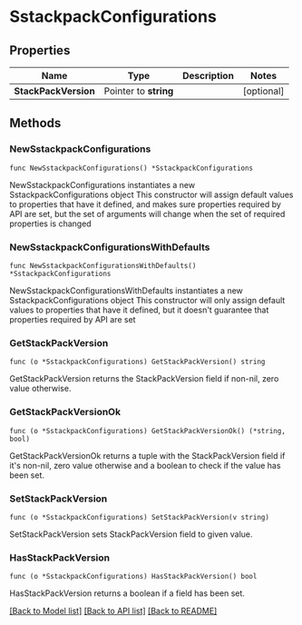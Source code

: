 # SstackpackConfigurations

## Properties

Name | Type | Description | Notes
------------ | ------------- | ------------- | -------------
**StackPackVersion** | Pointer to **string** |  | [optional] 

## Methods

### NewSstackpackConfigurations

`func NewSstackpackConfigurations() *SstackpackConfigurations`

NewSstackpackConfigurations instantiates a new SstackpackConfigurations object
This constructor will assign default values to properties that have it defined,
and makes sure properties required by API are set, but the set of arguments
will change when the set of required properties is changed

### NewSstackpackConfigurationsWithDefaults

`func NewSstackpackConfigurationsWithDefaults() *SstackpackConfigurations`

NewSstackpackConfigurationsWithDefaults instantiates a new SstackpackConfigurations object
This constructor will only assign default values to properties that have it defined,
but it doesn't guarantee that properties required by API are set

### GetStackPackVersion

`func (o *SstackpackConfigurations) GetStackPackVersion() string`

GetStackPackVersion returns the StackPackVersion field if non-nil, zero value otherwise.

### GetStackPackVersionOk

`func (o *SstackpackConfigurations) GetStackPackVersionOk() (*string, bool)`

GetStackPackVersionOk returns a tuple with the StackPackVersion field if it's non-nil, zero value otherwise
and a boolean to check if the value has been set.

### SetStackPackVersion

`func (o *SstackpackConfigurations) SetStackPackVersion(v string)`

SetStackPackVersion sets StackPackVersion field to given value.

### HasStackPackVersion

`func (o *SstackpackConfigurations) HasStackPackVersion() bool`

HasStackPackVersion returns a boolean if a field has been set.


[[Back to Model list]](../README.md#documentation-for-models) [[Back to API list]](../README.md#documentation-for-api-endpoints) [[Back to README]](../README.md)


